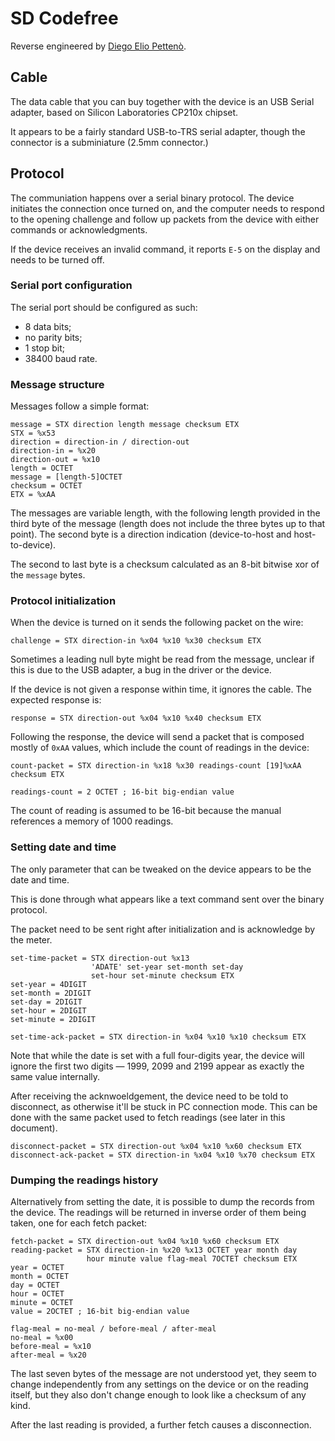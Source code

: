 # SD Codefree

Reverse engineered by [Diego Elio Pettenò](mailto:flameeyes@flameeyes.eu).

## Cable

The data cable that you can buy together with the device is an USB Serial
adapter, based on Silicon Laboratories CP210x chipset.

It appears to be a fairly standard USB-to-TRS serial adapter, though the
connector is a subminiature (2.5mm connector.)

## Protocol

The communiation happens over a serial binary protocol. The device initiates the
connection once turned on, and the computer needs to respond to the opening
challenge and follow up packets from the device with either commands or
acknowledgments.

If the device receives an invalid command, it reports `E-5` on the display and
needs to be turned off.

### Serial port configuration

The serial port should be configured as such:

* 8 data bits;
* no parity bits;
* 1 stop bit;
* 38400 baud rate.

### Message structure

Messages follow a simple format:

    message = STX direction length message checksum ETX
    STX = %x53
    direction = direction-in / direction-out
    direction-in = %x20
    direction-out = %x10
    length = OCTET
    message = [length-5]OCTET
    checksum = OCTET
    ETX = %xAA

The messages are variable length, with the following length provided in the
third byte of the message (length does not include the three bytes up to that
point). The second byte is a direction indication (device-to-host and
host-to-device).

The second to last byte is a checksum calculated as an 8-bit bitwise xor of the
`message` bytes.

### Protocol initialization

When the device is turned on it sends the following packet on the wire:

    challenge = STX direction-in %x04 %x10 %x30 checksum ETX

Sometimes a leading null byte might be read from the message, unclear if this is
due to the USB adapter, a bug in the driver or the device.

If the device is not given a response within time, it ignores the cable. The
expected response is:

    response = STX direction-out %x04 %x10 %x40 checksum ETX

Following the response, the device will send a packet that is composed mostly of
`0xAA` values, which include the count of readings in the device:

    count-packet = STX direction-in %x18 %x30 readings-count [19]%xAA checksum ETX

    readings-count = 2 OCTET ; 16-bit big-endian value

The count of reading is assumed to be 16-bit because the manual references a
memory of 1000 readings.

### Setting date and time

The only parameter that can be tweaked on the device appears to be the date and
time.

This is done through what appears like a text command sent over the binary
protocol.

The packet need to be sent right after initialization and is acknowledge by the
meter.

    set-time-packet = STX direction-out %x13
                      'ADATE' set-year set-month set-day
                      set-hour set-minute checksum ETX
    set-year = 4DIGIT
    set-month = 2DIGIT
    set-day = 2DIGIT
    set-hour = 2DIGIT
    set-minute = 2DIGIT

    set-time-ack-packet = STX direction-in %x04 %x10 %x10 checksum ETX

Note that while the date is set with a full four-digits year, the device will
ignore the first two digits — 1999, 2099 and 2199 appear as exactly the same
value internally.

After receiving the acknwoeldgement, the device need to be told to disconnect,
as otherwise it'll be stuck in PC connection mode. This can be done with the
same packet used to fetch readings (see later in this document).

    disconnect-packet = STX direction-out %x04 %x10 %x60 checksum ETX
    disconnect-ack-packet = STX direction-in %x04 %x10 %x70 checksum ETX

### Dumping the readings history

Alternatively from setting the date, it is possible to dump the records from the
device. The readings will be returned in inverse order of them being taken, one
for each fetch packet:

    fetch-packet = STX direction-out %x04 %x10 %x60 checksum ETX
    reading-packet = STX direction-in %x20 %x13 OCTET year month day
                     hour minute value flag-meal 7OCTET checksum ETX
    year = OCTET
    month = OCTET
    day = OCTET
    hour = OCTET
    minute = OCTET
    value = 2OCTET ; 16-bit big-endian value

    flag-meal = no-meal / before-meal / after-meal
    no-meal = %x00
    before-meal = %x10
    after-meal = %x20

The last seven bytes of the message are not understood yet, they seem to change
independently from any settings on the device or on the reading itself, but they
also don't change enough to look like a checksum of any kind.

After the last reading is provided, a further fetch causes a disconnection.
